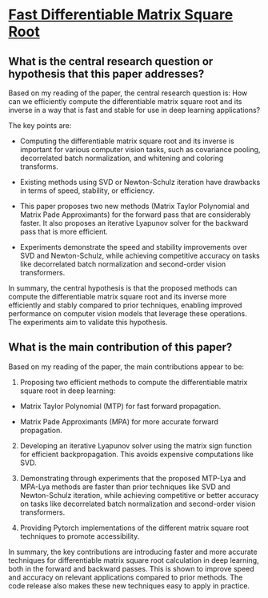 # [Fast Differentiable Matrix Square Root](https://arxiv.org/abs/2201.08663v1)

## What is the central research question or hypothesis that this paper addresses?

 Based on my reading of the paper, the central research question is: How can we efficiently compute the differentiable matrix square root and its inverse in a way that is fast and stable for use in deep learning applications?

The key points are:

- Computing the differentiable matrix square root and its inverse is important for various computer vision tasks, such as covariance pooling, decorrelated batch normalization, and whitening and coloring transforms. 

- Existing methods using SVD or Newton-Schulz iteration have drawbacks in terms of speed, stability, or efficiency. 

- This paper proposes two new methods (Matrix Taylor Polynomial and Matrix Pade Approximants) for the forward pass that are considerably faster. It also proposes an iterative Lyapunov solver for the backward pass that is more efficient.

- Experiments demonstrate the speed and stability improvements over SVD and Newton-Schulz, while achieving competitive accuracy on tasks like decorrelated batch normalization and second-order vision transformers.

In summary, the central hypothesis is that the proposed methods can compute the differentiable matrix square root and its inverse more efficiently and stably compared to prior techniques, enabling improved performance on computer vision models that leverage these operations. The experiments aim to validate this hypothesis.


## What is the main contribution of this paper?

 Based on my reading of the paper, the main contributions appear to be:

1. Proposing two efficient methods to compute the differentiable matrix square root in deep learning:

- Matrix Taylor Polynomial (MTP) for fast forward propagation.

- Matrix Pade Approximants (MPA) for more accurate forward propagation. 

2. Developing an iterative Lyapunov solver using the matrix sign function for efficient backpropagation. This avoids expensive computations like SVD.

3. Demonstrating through experiments that the proposed MTP-Lya and MPA-Lya methods are faster than prior techniques like SVD and Newton-Schulz iteration, while achieving competitive or better accuracy on tasks like decorrelated batch normalization and second-order vision transformers.

4. Providing Pytorch implementations of the different matrix square root techniques to promote accessibility.

In summary, the key contributions are introducing faster and more accurate techniques for differentiable matrix square root calculation in deep learning, both in the forward and backward passes. This is shown to improve speed and accuracy on relevant applications compared to prior methods. The code release also makes these new techniques easy to apply in practice.
